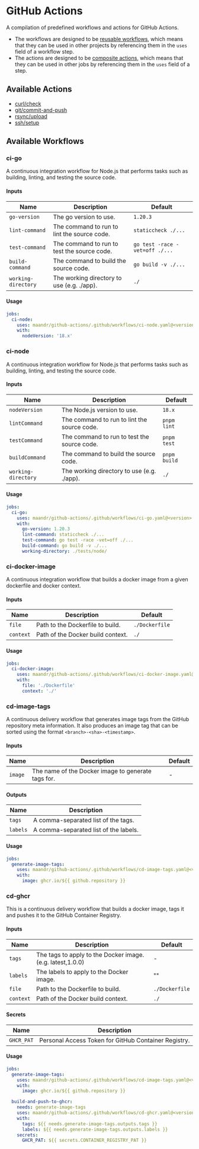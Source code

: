 # GitHub Actions

A compilation of predefined workflows and actions for GitHub Actions. 

* The workflows are designed to be [reusable workflows](https://docs.github.com/en/actions/using-workflows/reusing-workflows), which means that they can be used in other projects by referencing them in the `uses` field of a workflow step.  
* The actions are designed to be [composite actions](https://docs.github.com/en/actions/creating-actions/creating-a-composite-action), which means that they can be used in other jobs by referencing them in the `uses` field of a step.

## Available Actions

- [curl/check](./curl/check/README.md)
- [git/commit-and-push](./git/commit-and-push/README.md)
- [rsync/upload](./rsync/upload/README.md)
- [ssh/setup](./ssh/setup/README.md)

## Available Workflows

### ci-go

A continuous integration workflow for Node.js that performs tasks such as building, linting, and testing the source code.

#### Inputs

| Name                | Description                                 | Default                        |
|---------------------|---------------------------------------------|--------------------------------|
| `go-version`        | The go version to use.                      | `1.20.3`                       |
| `lint-command`      | The command to run to lint the source code. | `staticcheck ./...`            |
| `test-command`      | The command to run to test the source code. | `go test -race -vet=off ./...` |
| `build-command`     | The command to build the source code.       | `go build -v ./...`            |
| `working-directory` | The working directory to use (e.g. ./app).  | `./`                           |

#### Usage

```yaml
jobs:
  ci-node:
    uses: maandr/github-actions/.github/workflows/ci-node.yaml@<version>
    with:
      nodeVersion: '18.x'
```

### ci-node

A continuous integration workflow for Node.js that performs tasks such as building, linting, and testing the source code.

#### Inputs

| Name                | Description                                 | Default      |
|---------------------|---------------------------------------------|--------------|
| `nodeVersion`       | The Node.js version to use.                 | `18.x`       |
| `lintCommand`       | The command to run to lint the source code. | `pnpm lint`  |
| `testCommand`       | The command to run to test the source code. | `pnpm test`  |
| `buildCommand`      | The command to build the source code.       | `pnpm build` |
| `working-directory` | The working directory to use (e.g. ./app).  | `./`         |

#### Usage

```yaml
jobs:
  ci-go:
    uses: maandr/github-actions/.github/workflows/ci-go.yaml@<version>
    with:
      go-version: 1.20.3
      lint-command: staticcheck ./...
      test-command: go test -race -vet=off ./...
      build-command: go build -v ./...
      working-directory: ./tests/node/
```

### ci-docker-image

A continuous integration workflow that builds a docker image from a given dockerfile and docker context.

#### Inputs

| Name      | Description                       | Default        |
|-----------|-----------------------------------|----------------|
| `file`    | Path to the Dockerfile to build.  | `./Dockerfile` |
| `context` | Path of the Docker build context. | `./`           |

#### Usage

```yaml
jobs:
  ci-docker-image:
    uses: maandr/github-actions/.github/workflows/ci-docker-image.yaml@<version>
    with:
      file: './Dockerfile'
      context: './'
```

### cd-image-tags

A continuous delivery workflow that generates image tags from the GitHub repository meta information. It also produces an image tag that can be sorted using the format `<branch>-<sha>-<timestamp>`.

#### Inputs

| Name    | Description                                        | Default |
|---------|----------------------------------------------------|---------|
| `image` | The name of the Docker image to generate tags for. | -       |

#### Outputs

| Name     | Description                           |
|----------|---------------------------------------|
| `tags`   | A comma-separated list of the tags.   |
| `labels` | A comma-separated list of the labels. |

#### Usage

```yaml
jobs:
  generate-image-tags:
    uses: maandr/github-actions/.github/workflows/cd-image-tags.yaml@<version>
    with:
      image: ghcr.io/${{ github.repository }}
```

### cd-ghcr

This is a continuous delivery workflow that builds a docker image, tags it and pushes it to the GitHub Container Registry.

#### Inputs

| Name      | Description                                                | Default        |
|-----------|------------------------------------------------------------|----------------|
| `tags`    | The tags to apply to the Docker image. (e.g. latest,1.0.0) | -              |
| `labels`  | The labels to apply to the Docker image.                   | ""             |
| `file`    | Path to the Dockerfile to build.                           | `./Dockerfile` |
| `context` | Path of the Docker build context.                          | `./`           |

#### Secrets

| Name       | Description                                          |
|------------|------------------------------------------------------|
| `GHCR_PAT` | Personal Access Token for GitHub Container Registry. |

#### Usage

```yaml
jobs:
  generate-image-tags:
    uses: maandr/github-actions/.github/workflows/cd-image-tags.yaml@<version>
    with:
      image: ghcr.io/${{ github.repository }}

  build-and-push-to-ghcr:
    needs: generate-image-tags
    uses: maandr/github-actions/.github/workflows/cd-ghcr.yaml@<version>
    with:
      tags: ${{ needs.generate-image-tags.outputs.tags }}
      labels: ${{ needs.generate-image-tags.outputs.labels }}
    secrets:
      GHCR_PAT: ${{ secrets.CONTAINER_REGISTRY_PAT }}
```
